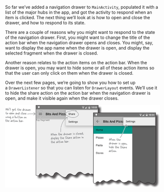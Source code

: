 So far we’ve added a navigation drawer to `MainActivity`, populated it with a list of the major hubs in the app, and got the activity to respond when an item is clicked. The next thing we’ll look at is how to open and close the drawer, and how to respond to its state.

There are a couple of reasons why you might want to respond to the state of the navigation drawer. First, you might want to change the title of the action bar when the navigation drawer opens and closes. You might, say, want to display the app name when the drawer is open, and display the selected fragment when the drawer is closed.

Another reason relates to the action items on the action bar. When the drawer is open, you may want to hide some or all of these action items so that the user can only click on them when the drawer is closed.

Over the next few pages, we’re going to show you how to set up a `DrawerListener` so that you can listen for `DrawerLayout` events. We’ll use it to hide the share action on the action bar when the navigation drawer is open, and make it visible again when the drawer closes.

![](.guides/img/31.png)